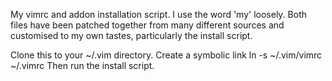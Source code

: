 My vimrc and addon installation script. I use the word 'my' loosely. Both files have been patched
together from many different sources and customised to my own tastes, particularly the install
script.

Clone this to your ~/.vim directory.
Create a symbolic link ln -s ~/.vim/vimrc ~/.vimrc
Then run the install script.
